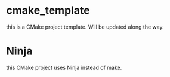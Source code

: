# cmake_template

this is a CMake project template. Will be updated along the way.

# Ninja
this CMake project uses Ninja instead of make.

